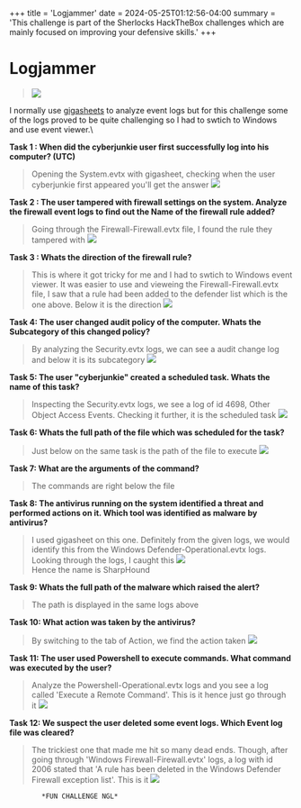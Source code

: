 +++
title = 'Logjammer'
date = 2024-05-25T01:12:56-04:00
summary = 'This challenge is part of the Sherlocks HackTheBox challenges which are mainly focused on improving your defensive skills.'
+++

# Logjammer
> ![](/images/logjammer.png)

I normally use [gigasheets](http://gigasheet.com/) to analyze event logs but for this challenge some of the logs proved to be quite challenging so I had to swtich to Windows and use event viewer.\

**Task 1 : When did the cyberjunkie user first successfully log into his computer? (UTC)**
> Opening the System.evtx with gigasheet, checking when the user cyberjunkie first appeared you'll get the answer
![](/images/logjammerfirstlogin.png)

**Task 2 : The user tampered with firewall settings on the system. Analyze the firewall event logs to find out the Name of the firewall rule added?**
> Going through the Firewall-Firewall.evtx file, I found the rule they tampered with
![](/images/logjammerfirewallrule.png)

**Task 3 : Whats the direction of the firewall rule?**
> This is where it got tricky for me and I had to swtich to Windows event viewer.  It was easier to use and vieweing the Firewall-Firewall.evtx file, I saw that a rule had been added to the defender list which is the one above. Below it is the direction
![](/images/logjammerfirewallrule.PNG)

**Task 4: The user changed audit policy of the computer. Whats the Subcategory of this changed policy?**
> By analyzing the Security.evtx logs, we can see a audit change log and below it is its subcategory
![](/images/logjammerauditploicychanged.PNG)

**Task 5: The user "cyberjunkie" created a scheduled task. Whats the name of this task?**
> Inspecting the Security.evtx logs, we see a log of id 4698, Other Object Access Events. Checking it further, it is the scheduled task
![](/images/logjammerscheduledtaskname.PNG)

**Task 6: Whats the full path of the file which was scheduled for the task?**
> Just below on the same task is the path of the file to execute
![](/images/logjammerscheduledtaskfile.PNG)

**Task 7: What are the arguments of the command?**
> The commands are right below the file

**Task 8: The antivirus running on the system identified a threat and performed actions on it. Which tool was identified as malware by antivirus?**
> I used gigasheet on this one. Definitely from the given logs, we would identify this from the Windows Defender-Operational.evtx logs. Looking through the logs, I caught this
![](/images/logjammermalware.png)\
Hence the name is SharpHound

**Task 9: Whats the full path of the malware which raised the alert?**
> The path is displayed in the same logs above

**Task 10: What action was taken by the antivirus?**
> By switching to the tab of Action, we find the action taken
![](/images/logjammermalwareaction.png)

**Task 11: The user used Powershell to execute commands. What command was executed by the user?**
> Analyze the Powershell-Operational.evtx logs and you see a log called 'Execute a Remote Command'. This is it hence just go through it
![](/images/logjammerpowershellcommand)

**Task 12: We suspect the user deleted some event logs. Which Event log file was cleared?**
> The trickiest one that made me hit so many dead ends. Though, after going through 'Windows Firewall-Firewall.evtx' logs, a log with id 2006 stated that 'A rule has been deleted in the Windows Defender Firewall exception list'. This is it
![](/images/logjammerruledeleted.PNG)

			*FUN CHALLENGE NGL*